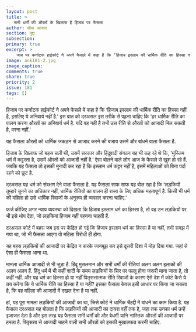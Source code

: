 ```yaml
---
layout: post
title: >
   सभी धर्मों की औरतों के खिलाफ है हिजाब पर फैसला
author: सीमा आजाद
section: मुद्दा
subsection:
primary: true
excerpt: >
    जाब पर कर्नाटक हाईकोर्ट ने अपने फैसले में कहा है कि ‘हिजाब इस्लाम की धार्मिक रीति का हिस्सा नहीं है, इसलिए ये अनिवार्य नहीं है.’ इस बात को दरअसल इस तरीके से पढ़ना चाहिए कि ‘हर धार्मिक रीति का पालन करना औरतों का अनिवार्य धर्म है.
image: ank181-2.jpg
image_caption: 
comments: true
share: true
priority: 2
issue: 181
tags: []
---
```


हिजाब पर कर्नाटक हाईकोर्ट ने अपने फैसले में कहा है कि ‘हिजाब इस्लाम की धार्मिक रीति का हिस्सा नहीं है, इसलिए ये अनिवार्य नहीं है.’
इस बात को दरअसल इस तरीके से पढ़ना चाहिए कि ‘हर धार्मिक रीति का पालन करना औरतों का अनिवार्य धर्म है. यदि वह नही है तभी उस रीति से औरतों को आजादी मिल सकती है, वरना नहीं.’

यह फैसला औरतों को धार्मिक जकड़न से आजाद करने की बजाय उसमें और बांधने वाला फैसला है.

हिजाब के खिलाफ जो बहस चली थी, उसमें सरकार और हिंदूवादी संगठन यह भी कह रहे थे कि, ‘मुस्लिम धर्म में कट्टरता है, उसमें औरतों को आजादी नहीं है.’ ऐसा बोलने वाले लोग आज के फैसले से खुश हो रहे हैं. जबकि यह फैसला तो इसकी मुनादी कर रहा है कि इस्लाम  धर्म कट्टर नहीं है, इसमें महिलाओं को बिना पर्दा रहने को छूट है.

दरअसल यह धर्म को संरक्षण देने वाला फैसला है. यह फैसला साफ साफ यह बोल रहा है कि ‘लड़कियों तुम्हारे चुनने का अधिकार नहीं, धार्मिक रीतियों का पालन ही राज्य के लिए अधिक महत्वपूर्ण है. किसी भी धर्म की महिला हो उसे धार्मिक रिवाजों के अनुरूप ही व्यवहार करना चाहिए.’

फर्ज कीजिए अगर न्याय व्यवस्था को दिखता कि हिजाब इस्लाम धर्म का हिस्सा है, तो वह उन लड़कियों पर भी इसे थोप देता, जो लड़कियां हिजाब नहीं पहनना चाहती हैं.

दरअसल कोर्ट में बहस जब इस पर केंद्रित हो गई कि हिजाब इस्लाम धर्म का हिस्सा है या नहीं, तभी समझ में गया था, जो भी फैसला आएगा वो महिला विरोधी ही होगा.

यह बहस लड़कियों की आजादी पर केंद्रित न करके जानबूझ कर इसे दूसरी दिशा में मोड़ दिया गया. जहां से ऐसा ही फैसला आना था.

मामला धार्मिक आजादी से भी जुड़ा है. हिंदू मुसलमान और सभी धर्मों की रीतियां अलग अलग इलाकों की अलग अलग हैं. हिंदू धर्म में भी कहीं शादी के समय लड़कियों के सिर पर पल्लू होना जरूरी माना जाता है, तो कहीं नहीं. और यह धर्म का हिस्सा हो या नहीं पितृसत्तात्मक रीति रिवाजों के कारण ऐसे देश में कोर्ट कैसे ये तय करेगा कि ये धार्मिक रीति का हिस्सा है या नहीं? इसका फैसला केवल इसी आधार पर किया जा सकता है, कि वह महिला की आजादी में दखल देना है या नहीं.

हां, यह पूरा मामला लड़कियों की आजादी का था, जिसे कोर्ट ने धार्मिक चैहद्दी में बांधने का काम किया है. यह फैसला दरअसल यह बोलता है कि लड़कियों की आजादी का दायरा वहीं तक है, जहां तक उनका धर्म उन्हें इजाजत देता है और इस तरह यह फैसला सभी धर्मों की और बेधर्मी यानि नास्तिक औरतों की आजादी पर हमला है. पितृसत्ता से आजादी चाहने वाली सभी औरतों को इसकी मुखालफत करनी चाहिए.
